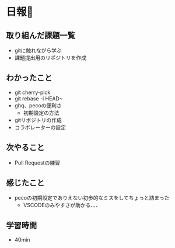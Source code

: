 # 日報🐶

## 取り組んだ課題一覧

* gitに触れながら学ぶ
* 課題提出用のリポジトリを作成

## わかったこと

* git cherry-pick
* git rebase -i HEAD~
* ghq、pecoの便利さ
  * 初期設定の方法
* gitリポジトリの作成
* コラボレーターの設定

## 次やること

* Pull Requestの練習

## 感じたこと

* pecoの初期設定でありえない初歩的なミスをしてちょっと詰まった
  * VSCODEのみやすさが助かる、、、

## 学習時間

* 40min
